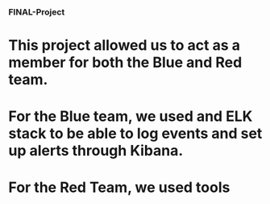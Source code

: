 ### FINAL-Project

# This project allowed us to act as a member for both the Blue and Red team. 

# For the Blue team, we used and ELK stack to be able to log events and set up alerts through Kibana.

# For the Red Team, we used tools 

